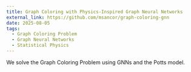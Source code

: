 ```yaml
---
title: Graph Coloring with Physics-Inspired Graph Neural Networks
external_link: https://github.com/msancor/graph-coloring-gnn
date: 2025-08-05
tags:
  - Graph Coloring Problem
  - Graph Neural Networks
  - Statistical Physics
---
```


We solve the Graph Coloring Problem using GNNs and the Potts model.

<!--more-->

